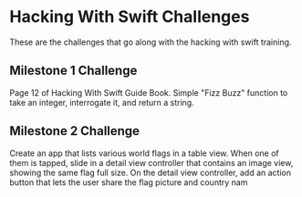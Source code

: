# Hacking With Swift Challenges

These are the challenges that go along with the hacking with swift training.


## Milestone 1 Challenge
Page 12 of Hacking With Swift Guide Book.
Simple "Fizz Buzz" function to take an integer, interrogate it, and return a string.


## Milestone 2 Challenge

Create an app that lists various world flags in a table view. When one of them is tapped, slide in a detail view controller that contains an image view, showing the same flag full size. On the detail view controller, add an action button that lets the user share the flag picture and country nam
